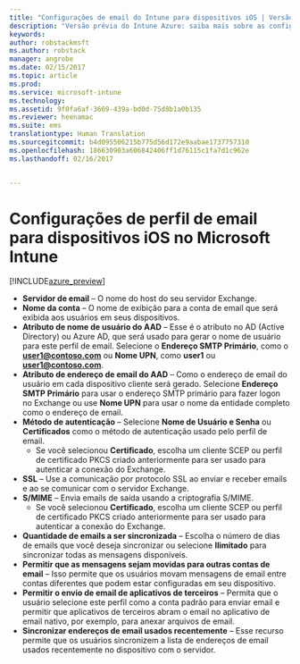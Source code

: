 ```yaml
---
title: "Configurações de email do Intune para dispositivos iOS | Versão prévia do Intune Azure | Microsoft Docs"
description: "Versão prévia do Intune Azure: saiba mais sobre as configurações do Intune que você pode usar para configurar conexões de email em dispositivos iOS."
keywords: 
author: robstackmsft
ms.author: robstack
manager: angrobe
ms.date: 02/15/2017
ms.topic: article
ms.prod: 
ms.service: microsoft-intune
ms.technology: 
ms.assetid: 9f0fa6af-3669-439a-bd0d-75d8b1a0b135
ms.reviewer: heenamac
ms.suite: ems
translationtype: Human Translation
ms.sourcegitcommit: b4d095506215b775d56d172e9aabae1737757310
ms.openlocfilehash: 186630903a606842406ff1d76115c1fa7d1c962e
ms.lasthandoff: 02/16/2017


---
```


# <a name="email-profile-settings-for-ios-devices-in-microsoft-intune"></a>Configurações de perfil de email para dispositivos iOS no Microsoft Intune

[!INCLUDE[azure_preview](../includes/azure_preview.md)]



- **Servidor de email** – O nome do host do seu servidor Exchange.
- **Nome da conta** – O nome de exibição para a conta de email que será exibida aos usuários em seus dispositivos.
- **Atributo de nome de usuário do AAD** – Esse é o atributo no AD (Active Directory) ou Azure AD, que será usado para gerar o nome de usuário para este perfil de email. Selecione o **Endereço SMTP Primário**, como o **user1@contoso.com** ou **Nome UPN**, como **user1** ou **user1@contoso.com**.
- **Atributo de endereço de email do AAD** – Como o endereço de email do usuário em cada dispositivo cliente será gerado. Selecione **Endereço SMTP Primário** para usar o endereço SMTP primário para fazer logon no Exchange ou use **Nome UPN** para usar o nome da entidade completo como o endereço de email.
- **Método de autenticação** – Selecione **Nome de Usuário e Senha** ou **Certificados** como o método de autenticação usado pelo perfil de email.
    - Se você selecionou **Certificado**, escolha um cliente SCEP ou perfil de certificado PKCS criado anteriormente para ser usado para autenticar a conexão do Exchange.
- **SSL** – Use a comunicação por protocolo SSL ao enviar e receber emails e ao se comunicar com o servidor Exchange.
- **S/MIME** – Envia emails de saída usando a criptografia S/MIME.
    - Se você selecionou **Certificado**, escolha um cliente SCEP ou perfil de certificado PKCS criado anteriormente para ser usado para autenticar a conexão do Exchange.
- **Quantidade de emails a ser sincronizada** – Escolha o número de dias de emails que você deseja sincronizar ou selecione **Ilimitado** para sincronizar todas as mensagens disponíveis.
- **Permitir que as mensagens sejam movidas para outras contas de email** – Isso permite que os usuários movam mensagens de email entre contas diferentes que podem estar configuradas em seu dispositivo.
- **Permitir o envio de email de aplicativos de terceiros** – Permita que o usuário selecione este perfil como a conta padrão para enviar email e permitir que aplicativos de terceiros abram o email no aplicativo de email nativo, por exemplo, para anexar arquivos de email.
- **Sincronizar endereços de email usados recentemente** – Esse recurso permite que os usuários sincronizem a lista de endereços de email usados recentemente no dispositivo com o servidor.

